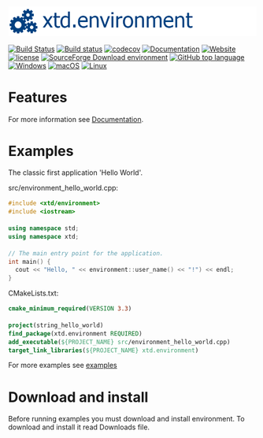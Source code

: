 [![environment](docs/pictures/header.png)](https://gammasoft71.wixsite.com/xtd-environment)

[![Build Status](https://travis-ci.org/gammasoft71/xtd.environment.svg?branch=master)](https://travis-ci.org/gammasoft71/xtd.environment)
[![Build status](https://ci.appveyor.com/api/projects/status/tark5puo8mou967a?svg=true)](https://ci.appveyor.com/project/gammasoft71/xtd-environment)
[![codecov](https://codecov.io/gh/gammasoft71/xtd.environment/branch/master/graph/badge.svg)](https://codecov.io/gh/gammasoft71/xtd.environment)
[![Documentation](https://codedocs.xyz/gammasoft71/xtd.environment.svg)](https://codedocs.xyz/gammasoft71/xtd.environment/)
[![Website](https://img.shields.io/website-up-down-green-red/http/shields.io.svg?label=xtd-environment%20website)](https://gammasoft71.wixsite.com/xtd-environment)
[![license](https://img.shields.io/github/license/gammasoft71/xtd.environment.svg)](LICENSE.md)
[![SourceForge Download environment](https://img.shields.io/sourceforge/dt/environmentpro.svg)](https://sourceforge.net/projects/environmentpro//files/latest/download)
[![GitHub top language](https://img.shields.io/github/languages/top/gammasoft71/xtd.environment.svg)](README.md)
[![Windows](https://img.shields.io/badge/os-Windows-004080.svg)](README.md)
[![macOS](https://img.shields.io/badge/os-macOS-004080.svg)](README.md)
[![Linux](https://img.shields.io/badge/os-Linux-004080.svg)](README.md)

# Features

For more information see [Documentation](docs).

# Examples

The classic first application 'Hello World'.

src/environment_hello_world.cpp:

```c++
#include <xtd/environment>
#include <iostream>

using namespace std;
using namespace xtd;

// The main entry point for the application.
int main() {
  cout << "Hello, " << environment::user_name() << "!") << endl;
}
```

CMakeLists.txt:

```cmake
cmake_minimum_required(VERSION 3.3)

project(string_hello_world)
find_package(xtd.environment REQUIRED)
add_executable(${PROJECT_NAME} src/environment_hello_world.cpp)
target_link_libraries(${PROJECT_NAME} xtd.environment)
```

For more examples see [examples](examples)

# Download and install

Before running examples you must download and install environment. To download and install it read Downloads file.

